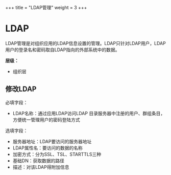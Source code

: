 ﻿+++
title = "LDAP管理"
weight = 3
+++

# LDAP

LDAP管理是对组织应用的LDAP信息设置的管理。LDAP只针对LDAP用户，LDAP用户的登录名和密码取自LDAP指向的外部系统中的数据。

**层级：**

- 组织层

<h2 id="1">修改LDAP</h2>

必填字段：

- LDAP名称：通过应用LDAP访问LDAP 目录服务器中注册的用户、群组条目，方便统一管理用户的密码登陆方式

选填字段：

- 服务器地址：LDAP要访问的服务器地址
- LDAP属性名：要访问的数据的名称
- 加密方式：分为SSL、TSL、STARTTLS三种
- 基础DN：获取数据的路径
- 描述：对该LDAP得附加信息
